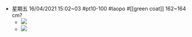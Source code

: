- 星期五 16/04/2021 15:02~03 #pt10-100 #laopo #[[green coat]]   162~164 cm?
    - ![](https://firebasestorage.googleapis.com/v0/b/firescript-577a2.appspot.com/o/imgs%2Fapp%2FXELiu-NovaKG%2FrtFwRDTmAC.png?alt=media&token=e99bd452-f29e-42b0-b5bd-ff83bc6fe75f)
    - ![](https://firebasestorage.googleapis.com/v0/b/firescript-577a2.appspot.com/o/imgs%2Fapp%2FXELiu-NovaKG%2FAD8tlTX6Mp.png?alt=media&token=9628284a-f246-41a9-909f-63c9a1444748)
